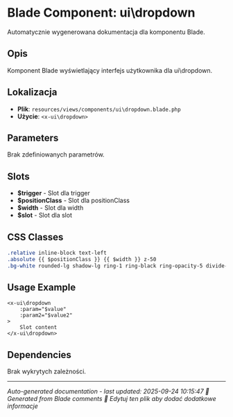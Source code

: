 # Blade Component: ui\dropdown

Automatycznie wygenerowana dokumentacja dla komponentu Blade.

## Opis
Komponent Blade wyświetlający interfejs użytkownika dla ui\dropdown.

## Lokalizacja
- **Plik**: `resources/views/components/ui\dropdown.blade.php`
- **Użycie**: `<x-ui\dropdown>`

## Parameters
Brak zdefiniowanych parametrów.

## Slots
- **$trigger** - Slot dla trigger
- **$positionClass** - Slot dla positionClass
- **$width** - Slot dla width
- **$slot** - Slot dla slot

## CSS Classes
```css
.relative inline-block text-left
.absolute {{ $positionClass }} {{ $width }} z-50
.bg-white rounded-lg shadow-lg ring-1 ring-black ring-opacity-5 divide-y divide-gray-100 focus:outline-none
```

## Usage Example
```blade
<x-ui\dropdown
    :param="$value"
    :param2="$value2"
>
    Slot content
</x-ui\dropdown>
```

## Dependencies
Brak wykrytych zależności.

---
*Auto-generated documentation - last updated: 2025-09-24 10:15:47*
*🤖 Generated from Blade comments*
*📝 Edytuj ten plik aby dodać dodatkowe informacje*